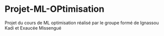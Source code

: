 # Projet-ML-OPtimisation
Projet du cours de ML optimisation réalisé par le groupe formé de Ignassou Kadi et Exaucée Missengué
